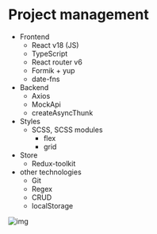 # Project management

- Frontend
    - React v18 (JS)
    - TypeScript
    - React router v6
    - Formik + yup
    - date-fns
- Backend
    - Axios
    - MockApi
    - createAsyncThunk
- Styles
    - SCSS, SCSS modules
        - flex
        - grid
- Store
    - Redux-toolkit
- other technologies
    - Git
    - Regex
    - CRUD
    - localStorage

![img](https://i.postimg.cc/B6wfqnPS/Screenshot-20220819-211631.png)
